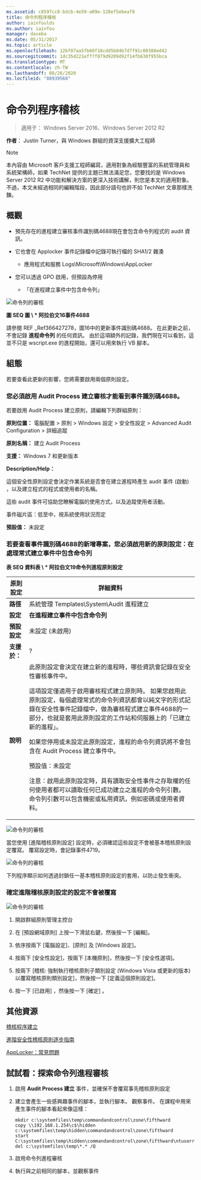 ```yaml
---
ms.assetid: c8597cc8-bdcb-4e59-a09e-128ef5ebeaf8
title: 命令列程序稽核
author: iainfoulds
ms.author: iainfou
manager: daveba
ms.date: 05/31/2017
ms.topic: article
ms.openlocfilehash: 12bf07aa5fb60f18cdd5b04b7d7f91c00388ed42
ms.sourcegitcommit: 1dc35d221eff7f079d9209d92f14fb630f955bca
ms.translationtype: MT
ms.contentlocale: zh-TW
ms.lasthandoff: 08/26/2020
ms.locfileid: "88939568"
---
```

# <a name="command-line-process-auditing"></a>命令列程序稽核

>適用于： Windows Server 2016、Windows Server 2012 R2

**作者**： Justin Turner，與 Windows 群組的資深支援擴大工程師

> [!NOTE]
> 本內容由 Microsoft 客戶支援工程師編寫，適用對象為經驗豐富的系統管理員和系統架構​​師，如果 TechNet 提供的主題已無法滿足您，您要找的是 Windows Server 2012 R2 中功能和解決方案的更深入技術講解，則您是本文的適用對象。 不過，本文未經過相同的編輯階段，因此部分語句也許不如 TechNet 文章那樣洗鍊。

## <a name="overview"></a>概觀

-   預先存在的進程建立審核事件識別碼4688現在會包含命令列程式的 audit 資訊。

-   它也會在 Applocker 事件記錄檔中記錄可執行檔的 SHA1/2 雜湊

    -   應用程式和服務 Logs\Microsoft\Windows\AppLocker

-   您可以透過 GPO 啟用，但預設為停用

    -   「在進程建立事件中包含命令列」

![命令列的審核](media/Command-line-process-auditing/GTR_ADDS_Event4688.gif)

**圖 SEQ 圖 \\ \* 阿拉伯文16事件4688**

請參閱 REF _Ref366427278，圖16中的更新事件識別碼4688。  在此更新之前，不會記錄 **進程命令列** 的任何資訊。  由於這項額外的記錄，我們現在可以看到，這並不只是 wscript.exe 的進程開始，還可以用來執行 VB 腳本。

## <a name="configuration"></a>組態
若要查看此更新的影響，您將需要啟用兩個原則設定。

### <a name="you-must-have-audit-process-creation-auditing-enabled-to-see-event-id-4688"></a>您必須啟用 Audit Process 建立審核才能看到事件識別碼4688。
若要啟用 Audit Process 建立原則，請編輯下列群組原則：

**原則位置：** 電腦配置 > 原則 > Windows 設定 > 安全性設定 > Advanced Audit Configuration > 詳細追蹤

**原則名稱：** 建立 Audit Process

**支援：** Windows 7 和更新版本

**Description/Help：**

這個安全性原則設定會決定作業系統是否會在建立進程時產生 audit 事件 (啟動) ，以及建立程式的程式或使用者的名稱。

這些 audit 事件可協助您瞭解電腦的使用方式，以及追蹤使用者活動。

事件磁片區：低至中，視系統使用狀況而定

**預設值：** 未設定

### <a name="in-order-to-see-the-additions-to-event-id-4688-you-must-enable-the-new-policy-setting-include-command-line-in-process-creation-events"></a>若要查看事件識別碼4688的新增專案，您必須啟用新的原則設定：在處理常式建立事件中包含命令列
**表 SEQ 資料表 \\ \* 阿拉伯文19命令列進程原則設定**

|原則設定|詳細資料|
|------------------------|-----------|
|**路徑**|系統管理 Templates\System\Audit 進程建立|
|**設定**|**在進程建立事件中包含命令列**|
|**預設設定**|未設定 (未啟用) |
|**支援於：**|?|
|**說明**|此原則設定會決定在建立新的進程時，哪些資訊會記錄在安全性審核事件中。<p>這項設定僅適用于啟用審核程式建立原則時。 如果您啟用此原則設定，每個處理常式的命令列資訊都會以純文字的形式記錄在安全性事件記錄檔中，做為審核程式建立事件4688的一部分，也就是套用此原則設定的工作站和伺服器上的「已建立新的進程」。<p>如果您停用或未設定此原則設定，進程的命令列資訊將不會包含在 Audit Process 建立事件中。<p>預設值：未設定<p>注意：啟用此原則設定時，具有讀取安全性事件之存取權的任何使用者都可以讀取任何已成功建立之進程的命令列引數。 命令列引數可以包含機密或私用資訊，例如密碼或使用者資料。|

![命令列的審核](media/Command-line-process-auditing/GTR_ADDS_IncludeCLISetting.gif)

當您使用 [進階稽核原則設定] 設定時，必須確認這些設定不會被基本稽核原則設定覆寫。  覆寫設定時，會記錄事件4719。

![命令列的審核](media/Command-line-process-auditing/GTR_ADDS_Event4719.gif)

下列程序顯示如何透過封鎖任一基本稽核原則設定的套用，以防止發生衝突。

### <a name="to-ensure-that-advanced-audit-policy-configuration-settings-are-not-overwritten"></a>確定進階稽核原則設定的設定不會被覆寫
![命令列的審核](media/Command-line-process-auditing/GTR_ADDS_AdvAuditPolicy.gif)

1.  開啟群組原則管理主控台

2.  在 [預設網域原則] 上按一下滑鼠右鍵，然後按一下 [編輯]。

3.  依序按兩下 [電腦設定]、[原則] 及 [Windows 設定]。

4.  按兩下 [安全性設定]，按兩下 [本機原則]，然後按一下 [安全性選項]。

5.  按兩下 [稽核: 強制執行稽核原則子類別設定 (Windows Vista 或更新的版本) 以覆寫稽核原則類別設定]，然後按一下 [定義這個原則設定]。

6.  按一下 [已啟用] ，然後按一下 [確定] 。

## <a name="additional-resources"></a>其他資源
[稽核程序建立](/previous-versions/windows/it-pro/windows-server-2008-R2-and-2008/dd941613(v=ws.10))

[進階安全性稽核原則逐步指南](/previous-versions/windows/it-pro/windows-server-2008-R2-and-2008/dd408940(v=ws.10))

[AppLocker：常見問題](/previous-versions/windows/it-pro/windows-server-2008-R2-and-2008/ee619725(v=ws.10))

## <a name="try-this-explore-command-line-process-auditing"></a>試試看：探索命令列進程審核

1.  啟用 **Audit Process 建立** 事件，並確保不會覆寫事先稽核原則設定

2.  建立會產生一些感興趣事件的腳本，並執行腳本。  觀察事件。  在課程中用來產生事件的腳本看起來像這樣：

    ```
    mkdir c:\systemfiles\temp\commandandcontrol\zone\fifthward
    copy \\192.168.1.254\c$\hidden c:\systemfiles\temp\hidden\commandandcontrol\zone\fifthward
    start C:\systemfiles\temp\hidden\commandandcontrol\zone\fifthward\ntuserrights.vbs
    del c:\systemfiles\temp\*.* /Q
    ```

3.  啟用命令列進程審核

4.  執行與之前相同的腳本，並觀察事件

